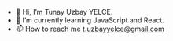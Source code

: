 - 👋 Hi, I’m Tunay Uzbay YELCE.
- 🌱 I’m currently learning JavaScript and React.
- 📫 How to reach me t.uzbayyelce@gmail.com

<!---
Tuzbay/Tuzbay is a ✨ special ✨ repository because its `README.md` (this file) appears on your GitHub profile.
You can click the Preview link to take a look at your changes.
--->
